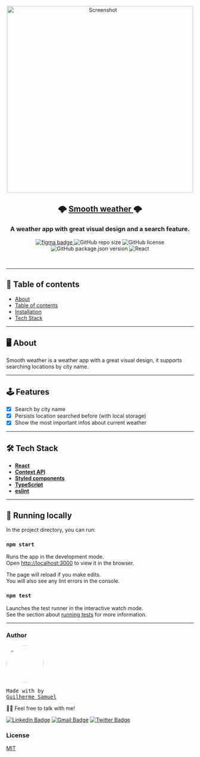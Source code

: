 <p align="center">
  <img height="500px" src="https://i.ibb.co/hY75xDZ/Screen-Shot-2021-01-01-at-14-07-34.png" alt="Screenshot" />
</p>
<h2 align="center">
  🌩 <a href="https:/gsdeveloper.github.io/smoothweather">Smooth weather </a> 🌩
</h2>
<h3 align="center">
  A weather app with great visual design and a search feature.
</h3>

<p align="center">
<a href="https://www.figma.com/file/YzzlW51e13vcWv4gMBpnyG/Weather-Forecast-App-Community?node-id=0%3A1">
<img alt="figma badge" src="https://img.shields.io/badge/Figma%20prototype%20-Figma-%2304D361" >
</a>
<img alt="GitHub repo size" src="https://img.shields.io/github/repo-size/gsdeveloper/smooth-weather-web">
<img alt="GitHub license" src="https://img.shields.io/github/license/gsdeveloper/smooth-weather-web">
<img alt="GitHub package.json version" src="https://img.shields.io/github/package-json/v/gsdeveloper/smooth-weather-web">
<img alt="React" src="https://img.shields.io/badge/React-JS-blue">
</p>

<br>

---

## 📌 Table of contents

<!--ts-->

- [About](#About)
- [Table of contents](#tabela-de-conteudo)
- [Installation](#instalacao)
- [Tech Stack](#Tech-Stack)
<!--te-->

---

## 🖥 About

Smooth weather is a weather app with a great visual design, it supports searching locations by city name. 

---

## 🕹 Features

- [x] Search by city name
- [x] Persists location searched before (with local storage)
- [x] Show the most important infos about current weather

---

## 🛠 Tech Stack

- **[React](https://github.com/facebook/react)**
- **[Context API](https://reactjs.org/docs/context.html)**
- **[Styled components](https://styled-components.com/)**
- **[TypeScript](https://github.com/microsoft/TypeScript)**
- **[eslint](https://github.com/eslint/eslint)**

---

## 🚀 Running locally

In the project directory, you can run:

### `npm start`

Runs the app in the development mode.\
Open [http://localhost:3000](http://localhost:3000) to view it in the browser.

The page will reload if you make edits.\
You will also see any lint errors in the console.

### `npm test`

Launches the test runner in the interactive watch mode.\
See the section about [running tests](https://facebook.github.io/create-react-app/docs/running-tests) for more information.

---

### Author

<a href="gsdeveloper.github.io">
 <img style="border-radius: 50%;" src="https://avatars2.githubusercontent.com/u/49620737?s=460&u=affe940c45f9f14f3d456561e49e34d64e5b2078&v=4" width="100px;" alt=""/>
 <br />
</a>
<pre>Made with by 
<a href="gsdeveloper.github.io">Guilherme Samuel</a></pre>

👋🏽 Feel free to talk with me!

[![Linkedin Badge](https://img.shields.io/badge/-Guilherme%20Samuel-blue?style=flat-square&logo=Linkedin&logoColor=white&link=https://www.linkedin.com/in/guilherme-samuel-2aa7aa19b/)](https://www.linkedin.com/in/guilherme-samuel-2aa7aa19b/)
[![Gmail Badge](https://img.shields.io/badge/-gsdevelopercontact@gmail.com-c14438?style=flat-square&logo=Gmail&logoColor=white&link=mailto:tgmarinho@gmail.com)](mailto:gsdevelopercontact@gmail.com)
[![Twitter Badge](https://img.shields.io/badge/-gsdeveloper-1ca0f1?style=flat-square&labelColor=1ca0f1&logo=twitter&logoColor=white&link=https://twitter.com/tgmarinho)](https://twitter.com/gsdeveloper)

### License

[MIT](https://github.com/gsdeveloper/betteraim/blob/master/README.md)
